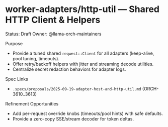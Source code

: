 # worker-adapters/http-util — Shared HTTP Client & Helpers

Status: Draft
Owner: @llama-orch-maintainers

Purpose
- Provide a tuned shared `reqwest::Client` for all adapters (keep-alive, pool tuning, timeouts).
- Offer retry/backoff helpers with jitter and streaming decode utilities.
- Centralize secret redaction behaviors for adapter logs.

Spec Links
- `.specs/proposals/2025-09-19-adapter-host-and-http-util.md` (ORCH-3610..3613)

Refinement Opportunities
- Add per-request override knobs (timeouts/pool hints) with safe defaults.
- Provide a zero-copy SSE/stream decoder for token deltas.
